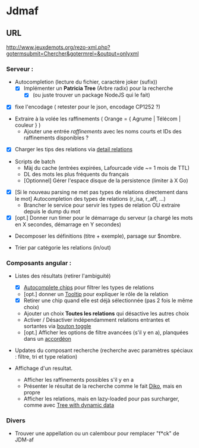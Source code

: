 # Jdmaf

## URL
http://www.jeuxdemots.org/rezo-xml.php?gotermsubmit=Chercher&gotermrel=&output=onlyxml

<!---
  Check for detect encoding : https://code.google.com/archive/p/juniversalchardet/
-->

### Serveur : 
  + Autocompletion (lecture du fichier, caractère joker (sufix))
    + [x] Implémenter un __Patricia Tree__ (Arbre radix) pour la recherche
      + [x] (ou juste trouver un package NodeJS qui le fait)
  
  + [x] fixe l'encodage ( retester pour le json, encodage  CP1252 ?)
  + Extraire à la volée les raffinements ( Orange = { Agrume | Télécom | couleur } )
    + Ajouter une entrée _raffinements_ avec les noms courts et IDs des raffinements disponibles ?
  + [x] Charger les tips des relations via [detail relations](http://www.jeuxdemots.org/jdm-about-detail-relations.php)
  
     
  + Scripts de batch 
    + Màj du cache (entrées expirées, Lafourcade vide ~= 1 mois de TTL)
    + DL des mots les plus fréquents du français
    + [Optionnel] Gérer l'espace disque de la persistence (limiter à X Go)
    
  + [x] [Si le nouveau parsing ne met pas types de relations directement dans le mot] Autocompletion des types de relations (r_isa, r_aff, ...)
    + Brancher le service pour servir les types de relation OU extraire depuis le dump du mot
  + [x] [opt.] Donner run timer pour le démarrage du serveur (a chargé les mots en X secondes, démarrage en Y secondes) 
  
  + Decomposer les définitions (titre + exemple), parsage sur $nombre.
  
  + Trier par catégorie les relations (in/out)
  
### Composants angular : 
  + Listes des résultats (retirer l'ambiguité)
    + [x]  [Autocomplete chips](https://material.angular.io/components/chips/overview) pour filtrer les types de relations
      + [opt.] donner un [Tooltip](https://material.angular.io/components/tooltip/overview) pour expliquer le rôle de la relation
      + [x] Retirer une chip quand elle est déjà sélectionnée (pas 2 fois le même choix)
      + Ajouter un choix **Toutes les relations** qui désactive les autres choix
    + Activer / Désactiver indépendamment relations entrantes et sortantes via [bouton toggle](https://material.angular.io/components/button-toggle/overview)
    + [opt.] Afficher les options de filtre avancées (s'il y en a), planquées dans un [accordéon](https://material.angular.io/components/expansion/examples)
     
  + Updates du composant recherche (recherche avec paramètres spéciaux : filtre, tri et type relation)
  
  + Affichage d'un resultat.
    + Afficher les raffinements possibles s'il y en a
    + Présenter le résultat de la recherche comme le fait [Diko](http://www.jeuxdemots.org/diko.php), mais en propre
    + Afficher les relations, mais en lazy-loaded pour pas surcharger, comme avec [Tree with dynamic data](https://material.angular.io/components/tree/examples)
    
  
  
### Divers
  + Trouver une appellation ou un calembour pour remplacer "f*ck" de JDM-af






  
